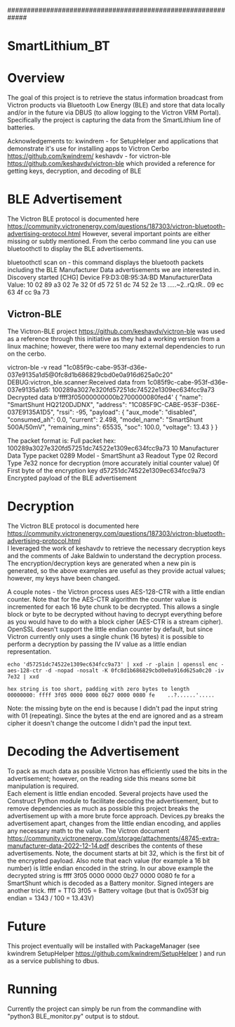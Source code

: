#############################################################
# SmartLithium_BT

# Overview
The goal of this project is to retrieve the status information broadcast from Victron products via Bluetooth Low Energy (BLE) and 
store that data locally and/or in the future via DBUS (to allow logging to the Victron VRM Portal).  Specifically the project is 
capturing the data from the SmartLithium line of batteries.

Acknowledgements to: 
    kwindrem - for SetupHelper and applications that demonstrate it's use for installing apps to Victron Cerbo https://github.com/kwindrem/
    keshavdv - for victron-ble https://github.com/keshavdv/victron-ble which provided a reference for getting keys, decryption, and decoding of BLE
    

# BLE Advertisement
The Victron BLE protocol is documented here https://community.victronenergy.com/questions/187303/victron-bluetooth-advertising-protocol.html However, several 
important points are either missing or subtly mentioned.  From the cerbo command line you can use bluetoothctl to display the BLE advertisements.  

bluetoothctl scan on     - this command displays the bluetooth packets including the BLE Manufacturer Data advertisements we are interested in.
Discovery started
[CHG] Device F9:D3:0B:95:3A:BD ManufacturerData Value:
  10 02 89 a3 02 7e 32 0f d5 72 51 dc 74 52 2e 13  .....~2..rQ.tR..
  09 ec 63 4f cc 9a 73 
  
## Victron-BLE

The Victron-BLE project https://github.com/keshavdv/victron-ble was used as a reference through this initiative as they had a working version from a 
linux machine; however, there were too many external dependencies to run on the cerbo.

victron-ble -v read "1c085f9c-cabe-953f-d36e-037e9135a1d5@0fc8d1b686829cbd0e0a916d625a0c20"
DEBUG:victron_ble.scanner:Received data from 1c085f9c-cabe-953f-d36e-037e9135a1d5: 100289a3027e320fd57251dc74522e1309ec634fcc9a73
Decrypted data  b'ffff3f05000000000b2700000080fed4'
{
  "name": "SmartShunt HQ2120DJDNX",
  "address": "1C085F9C-CABE-953F-D36E-037E9135A1D5",
  "rssi": -95,
  "payload": {
    "aux_mode": "disabled",
    "consumed_ah": 0.0,
    "current": 2.498,
    "model_name": "SmartShunt 500A/50mV",
    "remaining_mins": 65535,
    "soc": 100.0,
    "voltage": 13.43
  }
}

The packet format is:
    Full packet hex: 100289a3027e320fd57251dc74522e1309ec634fcc9a73
    10      Manufacturer Data Type packet
    0289    Model - SmartShunt
    a3      Readout Type
    02      Record Type
    7e32    nonce for decryption (more accurately initial counter value)
    0f      First byte of the encryption key
    d57251dc74522e1309ec634fcc9a73 Encrypted payload of the BLE advertisement
    
    

# Decryption
The Victron BLE protocol is documented here https://community.victronenergy.com/questions/187303/victron-bluetooth-advertising-protocol.html    
I leveraged the work of keshavdv to retrieve the necessary decryption keys and the comments of Jake Baldwin to understand the decryption process.  
The encryption/decryption keys are generated when a new pin is generated, so the above examples are useful as they provide actual values; however, my keys
have been changed.  

A couple notes - the Victron process uses AES-128-CTR with a little endian counter.  Note that for the AES-CTR algorithm the counter value is 
incremented for each 16 byte chunk to be decrypted.  This allows a single block or byte to be decrypted without having to decrypt everything before as you would have to
do with a block cipher (AES-CTR is a stream cipher).  OpenSSL doesn't support the little endian counter by default, but since Victron currently only 
uses a single chunk (16 bytes) it is possible to perform a decryption by passing the IV value as a little endian representation.

    echo 'd57251dc74522e1309ec634fcc9a73' | xxd -r -plain | openssl enc -aes-128-ctr -d -nopad -nosalt -K 0fc8d1b686829cbd0e0a916d625a0c20 -iv 7e32 | xxd

    hex string is too short, padding with zero bytes to length
    00000000: ffff 3f05 0000 0000 0b27 0000 0080 fe    ..?......'.....

Note: the missing byte on the end is because I didn't pad the input string with 01 (repeating).  Since the bytes at the end are ignored and as a stream cipher it doesn't 
change the outcome I didn't pad the input text.

# Decoding the Advertisement
To pack as much data as possible Victron has efficiently used the bits in the advertisement; however, on the reading side this means some bit manipulation is required.  
Each element is little endian encoded.  Several projects have used the Construct Python module to facilitate decoding the advertisement, but to remove dependencies as much
as possible this project breaks the advertisement up with a more brute force approach.  Devices.py breaks the advertisement apart, changes from the little endian encoding, 
and applies any necessary math to the value.  The Victron document https://community.victronenergy.com/storage/attachments/48745-extra-manufacturer-data-2022-12-14.pdf describes
the contents of these advertisements.  Note, the document starts at bit 32, which is the first bit of the encrypted payload.  Also note that each value (for example a 
16 bit number) is little endian encoded in the string.  In our above example the decrypted string is ffff 3f05 0000 0000 0b27 0000 0080 fe for a SmartShunt which is decoded 
as a Battery monitor.  Signed integers are another trick.
    ffff = TTG
    3f05 = Battery voltage (but that is 0x053f big endian = 1343 / 100 = 13.43V)

# Future
This project eventually will be installed with PackageManager (see kwindrem SetupHelper https://github.com/kwindrem/SetupHelper ) and run as a service publishing to dbus.  

# Running 
Currently the project can simply be run from the commandline with "python3 BLE_monitor.py" output is to stdout.


